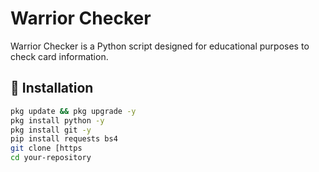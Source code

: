 # Warrior Checker

Warrior Checker is a Python script designed for educational purposes to check card information.

## 🔧 Installation

```sh
pkg update && pkg upgrade -y
pkg install python -y
pkg install git -y
pip install requests bs4
git clone [https
cd your-repository
